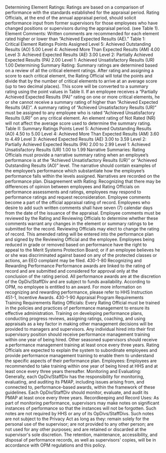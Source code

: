 
Determining Element Ratings:  Ratings are based on a comparison of performance with the standards established for the appraisal period.  Rating Officials, at the end of the annual appraisal period, should solicit performance input from former supervisors for those employees who have changed positions or supervisors during the appraisal period.  (see Table 1).
Element Comments:  Written comments are recommended for each element rated higher or lower than “Achieved Expected Results (AE).”
Table 1: Critical Element Ratings	Points Assigned
Level 5: Achieved Outstanding Results (AO)	5.00
Level 4: Achieved More Than Expected Results (AM)	4.00
Level 3: Achieved Expected Results (AE)	3.00
Level 2: Partially Achieved Expected Results (PA)	2.00
Level 1: Achieved Unsatisfactory Results (UR) 	1.00
Determining Summary Rating:  Summary ratings are determined based on a review of all the critical element ratings.
After rating and assigning a score to each critical element, the Rating Official will total the points and divide that by the number of critical elements to arrive at an average score (up to two decimal places).
This score will be converted to a summary rating using the point values in Table II.
If an employee receives a “Partially Achieved Expected Results (PA)” rating on one or more critical elements, he or she cannot receive a summary rating of higher than “Achieved Expected Results (AE)”.
A summary rating of “Achieved Unsatisfactory Results (UR)” must be assigned to any employee who is rated “Achieved Unsatisfactory Results (UR)” on any critical element.
An element rating of Not Rated (NR) will not affect the average score used to determine the summary rating.
Table II: Summary Ratings	Points
Level 5: Achieved Outstanding Results (AO)	4.50 to 5.00
Level 4: Achieved More Than Expected Results (AM)	3.60 to 4.49
Level 3: Achieved Expected Results (AE)	3.00 to 3.59
Level 2: Partially Achieved Expected Results (PA)	2.00 to 2.99
Level 1: Achieved Unsatisfactory Results (UR) 	1.00 to 1.99
Narrative Summaries:  Rating Officials must provide a narrative summary rating when an employee’s performance is at the “Achieved Unsatisfactory Results (UR)” or “Achieved Outstanding Results (AO)” level.  The narrative should contain examples of the employee’s performance which substantiate how the employee’s performance falls within the levels assigned.  Narratives are recorded on the performance plan.
Disagreement with Rating:  Recognizing that there may be differences of opinion between employees and Rating Officials on performance assessments and ratings, employees may respond to performance ratings and request reconsideration.  Employee comments become a part of the official appraisal rating of record.
Employees who desire to add such written comments shall have seven (7) calendar days from the date of the issuance of the appraisal.
Employee comments must be reviewed by the Rating and Reviewing Officials to determine whether these comments warrant any changes in the element or summary ratings to be submitted for the record.
Reviewing Officials may elect to change the rating of record. This amended rating will be entered into the performance plan and signed by the Reviewing Official and the employee.
Employees being reduced in grade or removed based on performance have the right to appeal to the Merit Systems Protection Board; or if an employee believes he or she was discriminated against based on any of the protected classes or actions, an EEO complaint may be filed.
430-1-80 Recognizing and Rewarding Performance
Performance awards are linked to the rating of record and are submitted and considered for approval only at the conclusion of the rating period.
All performance awards are at the discretion of the OpDiv/StaffDiv and are subject to funds availability. According to OPM, no employee is entitled to an award.
For more information on recognizing and rewarding performance, please refer to HHS Instruction 451-1, Incentive Awards.
430-1-90 Appraisal Program Requirements
Training Requirements
Rating Officials:  Every Rating Official must be trained in the policies and practices of performance management to ensure its effective administration.  Training on developing performance plans, conducting progress reviews, assigning ratings, coaching, and using appraisals as a key factor in making other management decisions will be provided to managers and supervisors.  Any individual hired into their first supervisory position should receive performance management training within one year of being hired.  Other seasoned supervisors should receive a performance management training at least once every three years.  Rating Officials are expected to explain the system to subordinate employees and provide performance management training to enable them to understand the specific aspects of their performance plan.
Employees:  Employees are recommended to take training within one year of being hired at HHS and at least once every three years thereafter.
Monitoring and Evaluating:  Generally, each OpDiv/StaffDiv has the responsibility for monitoring, evaluating, and auditing its PMAP, including issues arising from, and connected to, performance-based awards, within the framework of these guidelines.  Each OpDiv/StaffDiv should monitor, evaluate, and audit its PMAP at least once every three years.
Recordkeeping and Record Uses:  As part of monitoring performance, supervisors may make notes on significant instances of performance so that the instances will not be forgotten.  Such notes are not required by HHS or any of its OpDivs/StaffDivs. Such notes are not subject to the Privacy Act as long as they:
remain solely for the personal use of the supervisor;
are not provided to any other person;
are not used for any other purposes; and
are retained or discarded at the supervisor's sole discretion.
The retention, maintenance, accessibility, and disposal of performance records, as well as supervisors' copies, will be in accordance with OPM regulations and this policy.

